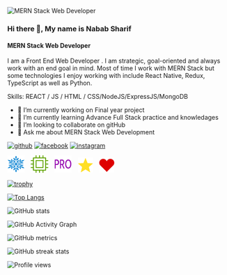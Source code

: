 
![MERN Stack Web Developer](https://qph.cf2.quoracdn.net/main-qimg-073ea8b86447ed9310e7e73bd89894b3)

### Hi there 👋, My name is Nabab Sharif
#### MERN Stack Web Developer

I am a Front End Web Developer . I am strategic, goal-oriented and always work with an end goal in mind. Most of time I work with MERN Stack but some technologies I enjoy working with include React Native, Redux, TypeScript as well as Python.

Skills: REACT / JS / HTML / CSS/NodeJS/ExpressJS/MongoDB

- 🔭 I’m currently working on Final year project 
- 🌱 I’m currently learning Advance Full Stack practice and knowledages
- 👯 I’m looking to collaborate on gitHub 
- 💬 Ask me about MERN Stack Web Development 


[<img src='https://cdn.jsdelivr.net/npm/simple-icons@3.0.1/icons/github.svg' alt='github' height='40'>](https://github.com/NababSharif2)  [<img src='https://cdn.jsdelivr.net/npm/simple-icons@3.0.1/icons/facebook.svg' alt='facebook' height='40'>](https://www.facebook.com/mdnababshorif.mozumder.9)  [<img src='https://cdn.jsdelivr.net/npm/simple-icons@3.0.1/icons/instagram.svg' alt='instagram' height='40'>](https://www.instagram.com/MDNababSharif/)  

<a href='https://archiveprogram.github.com/'><img src='https://raw.githubusercontent.com/acervenky/animated-github-badges/master/assets/acbadge.gif' width='40' height='40'></a> <a href='https://docs.github.com/en/developers'><img src='https://raw.githubusercontent.com/acervenky/animated-github-badges/master/assets/devbadge.gif' width='40' height='40'></a> <a href='https://github.com/pricing'><img src='https://raw.githubusercontent.com/acervenky/animated-github-badges/master/assets/pro.gif' width='40' height='40'></a> <a href='https://stars.github.com/'><img src='https://raw.githubusercontent.com/acervenky/animated-github-badges/master/assets/starbadge.gif' width='35' height='35'></a> <a href='https://docs.github.com/en/github/supporting-the-open-source-community-with-github-sponsors'><img src='https://raw.githubusercontent.com/acervenky/animated-github-badges/master/assets/sponsorbadge.gif' width='35' height='35'></a> 

[![trophy](https://github-profile-trophy.vercel.app/?username=NababSharif2)](https://github.com/ryo-ma/github-profile-trophy)

[![Top Langs](https://github-readme-stats.vercel.app/api/top-langs/?username=NababSharif2)](https://github.com/anuraghazra/github-readme-stats)

![GitHub stats](https://github-readme-stats.vercel.app/api?username=NababSharif2&show_icons=true&count_private=true)  

![GitHub Activity Graph](https://activity-graph.herokuapp.com/graph?username=NababSharif2)  

![GitHub metrics](https://metrics.lecoq.io/NababSharif2)  

![GitHub streak stats](https://github-readme-streak-stats.herokuapp.com/?user=NababSharif2)  

![Profile views](https://gpvc.arturio.dev/NababSharif2)
